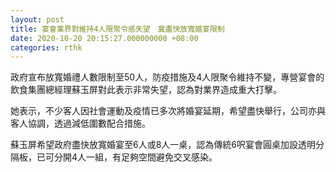 ```yaml
---
layout: post
title: 宴會業界對維持4人限聚令感失望　冀盡快放寬婚宴限制
date: 2020-10-20 20:15:27.000000000 +08:00
categories: rthk
---
```


政府宣布放寬婚禮人數限制至50人，防疫措施及4人限聚令維持不變，專營宴會的飲食集團總經理蘇玉屏對此表示非常失望，認為對業界造成重大打擊。

她表示，不少客人因社會運動及疫情已多次將婚宴延期，希望盡快舉行，公司亦與客人協調，透過減低圍數配合措施。

蘇玉屏希望政府盡快放寬婚宴至6人或8人一桌，認為傳統6呎宴會圓桌加設透明分隔板，已可分開4人一組，有足夠空間避免交叉感染。
